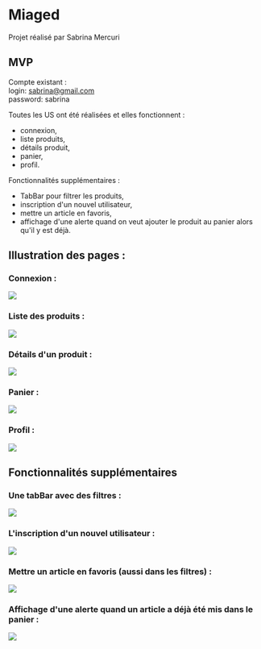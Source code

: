 # Miaged

Projet réalisé par Sabrina Mercuri

## MVP

Compte existant :    
login: sabrina@gmail.com  
password: sabrina

Toutes les US ont été réalisées et elles fonctionnent : 
- connexion, 
- liste produits, 
- détails produit, 
- panier,
- profil.  
 
Fonctionnalités supplémentaires : 
- TabBar pour filtrer les produits, 
- inscription d'un nouvel utilisateur, 
- mettre un article en favoris, 
- affichage d'une alerte quand on veut ajouter le produit au panier alors qu'il y est déjà. 
  
## Illustration des pages : 

### Connexion : 
![](https://cdn.discordapp.com/attachments/888148589434531900/916788736778440714/Screenshot_2021-12-04-21-26-44-25_63fa91ab4e1531a02ca4b6363e92a453.jpg)  
### Liste des produits : 
![](https://cdn.discordapp.com/attachments/888148589434531900/916788755208208515/Screenshot_2021-12-04-21-27-04-77_63fa91ab4e1531a02ca4b6363e92a453.jpg)   
### Détails d'un produit : 
![](https://cdn.discordapp.com/attachments/888148589434531900/916788798665420831/Screenshot_2021-12-04-21-27-19-33_63fa91ab4e1531a02ca4b6363e92a453.jpg)  
### Panier : 
![](https://cdn.discordapp.com/attachments/888148589434531900/916800744370364456/Screenshot_2021-12-04-22-18-44-56_63fa91ab4e1531a02ca4b6363e92a453.jpg)  
### Profil : 
![](https://cdn.discordapp.com/attachments/888148589434531900/916788798900305920/Screenshot_2021-12-04-21-27-22-22_63fa91ab4e1531a02ca4b6363e92a453.jpg)  
    
   
   

## Fonctionnalités supplémentaires  

### Une tabBar avec des filtres : 
![](https://cdn.discordapp.com/attachments/888148589434531900/916788755476656138/Screenshot_2021-12-04-21-27-09-31_63fa91ab4e1531a02ca4b6363e92a453.jpg)  
### L'inscription d'un nouvel utilisateur :  
![](https://cdn.discordapp.com/attachments/888148589434531900/916788736979787796/Screenshot_2021-12-04-21-26-47-49_63fa91ab4e1531a02ca4b6363e92a453.jpg)  
### Mettre un article en favoris (aussi dans les filtres) : 
![](https://cdn.discordapp.com/attachments/888148589434531900/916788785247813683/Screenshot_2021-12-04-21-27-12-00_63fa91ab4e1531a02ca4b6363e92a453.jpg)  
### Affichage d'une alerte quand un article a déjà été mis dans le panier : 
![](https://cdn.discordapp.com/attachments/888148589434531900/916790355666554941/Screenshot_2021-12-04-21-37-26-09_63fa91ab4e1531a02ca4b6363e92a453.jpg)  
